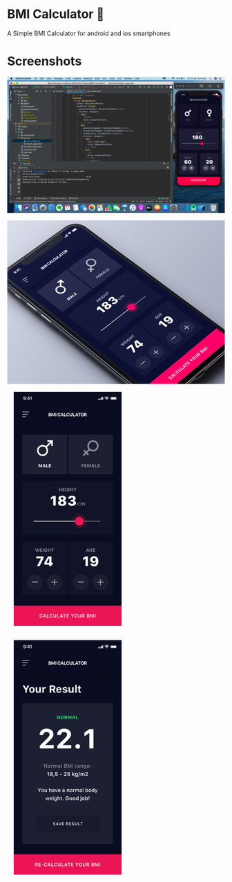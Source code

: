 
# BMI Calculator 💪

A Simple BMI Calculator for android and ios smartphones

# Screenshots

![screenshot](images/Screenshot.png)


<img src="images/BMI.png">
<br>

<div>
<img class="main" src="images/selector_page.png" width="250">

<img class="main" src="images/result_page.png" width="250">
</div>

<style> 
.main{
    margin:10px;
    padding:5px;
}
</style>